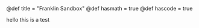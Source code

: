 @def title = "Franklin Sandbox"
@def hasmath = true
@def hascode = true


hello this is a test
~~~ {{insert journey.html}} ~~~   